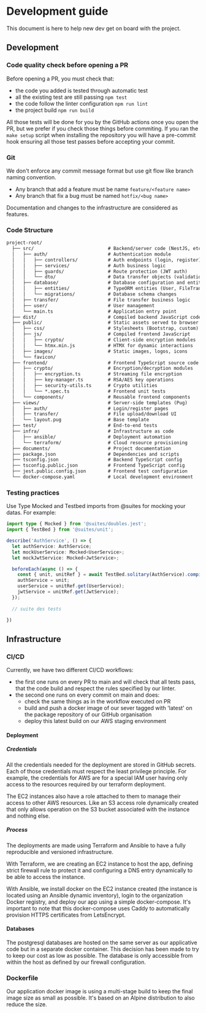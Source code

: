 # Development guide

This document is here to help new dev get on board with the project.

## Development 

### Code quality check before opening a PR

Before opening a PR, you must check that:
* the code you added is tested through automatic test
* all the existing test are still passing `npm test`
* the code follow the linter configuration `npm run lint`
* the project build `npm run build`

All those tests will be done for you by the GitHub actions once you open the PR, but we prefer 
if you check those things before commiting. If you ran the `make setup` script when installing 
the repository you will have a pre-commit hook ensuring all those test passes before accepting your commit.

### Git 

We don't enforce any commit message format but use git flow like branch naming convention. 

* Any branch that add a feature must be name `feature/<feature name>`
* Any branch that fix a bug must be named `hotfix/<bug name>`

Documentation and changes to the infrastructure are considered as features.

### Code Structure

```md
project-root/
  ├── src/                           # Backend/server code (NestJS, etc.)
  │   ├── auth/                      # Authentication module
  │   │   ├── controllers/           # Auth endpoints (login, register)
  │   │   ├── services/              # Auth business logic
  │   │   ├── guards/                # Route protection (JWT auth)
  │   │   └── dto/                   # Data transfer objects (validation)
  │   ├── database/                  # Database configuration and entities
  │   │   ├── entities/              # TypeORM entities (User, FileTransfer, etc.)
  │   │   └── migrations/            # Database schema changes
  │   ├── transfer/                  # File transfer business logic
  │   ├── user/                      # User management
  │   └── main.ts                    # Application entry point
  ├── dist/                          # Compiled backend JavaScript code
  ├── public/                        # Static assets served to browser
  │   ├── css/                       # Stylesheets (Bootstrap, custom)
  │   ├── js/                        # Compiled frontend JavaScript
  │   │   ├── crypto/                # Client-side encryption modules
  │   │   └── htmx.min.js            # HTMX for dynamic interactions
  │   ├── images/                    # Static images, logos, icons
  │   └── favicon/                  
  ├── frontend/                      # Frontend TypeScript source code
  │   ├── crypto/                    # Encryption/decryption modules
  │   │   ├── encryption.ts          # Streaming file encryption
  │   │   ├── key-manager.ts         # RSA/AES key operations
  │   │   ├── security-utils.ts      # Crypto utilities
  │   │   └── *.spec.ts              # Frontend unit tests
  │   └── components/                # Reusable frontend components
  ├── views/                         # Server-side templates (Pug)
  │   ├── auth/                      # Login/register pages
  │   ├── transfer/                  # File upload/download UI
  │   └── layout.pug                 # Base template
  ├── test/                          # End-to-end tests
  ├── infra/                         # Infrastructure as code
  │   ├── ansible/                   # Deployment automation
  │   └── terraform/                 # Cloud resource provisioning
  ├── documents/                     # Project documentation
  ├── package.json                   # Dependencies and scripts
  ├── tsconfig.json                  # Backend TypeScript config
  ├── tsconfig.public.json           # Frontend TypeScript config
  ├── jest.public.config.json        # Frontend test configuration
  └── docker-compose.yaml            # Local development environment
```

### Testing practices

Use Type Mocked and Testbed imports from @suites for mocking your datas.
For example:
```ts
import type { Mocked } from '@suites/doubles.jest';
import { TestBed } from '@suites/unit';

describe('AuthService', () => {
  let authService: AuthService;
  let mockUserService: Mocked<UserService>;
  let mockJwtService: Mocked<JwtService>;

  beforeEach(async () => {
    const { unit, unitRef } = await TestBed.solitary(AuthService).compile();
    authService = unit;
    userService = unitRef.get(UserService);
    jwtService = unitRef.get(JwtService);
  });
  
  // suite des tests

})
```

## Infrastructure    

### CI/CD

Currently, we have two different CI/CD workflows:
* the first one runs on every PR to main and will check that all tests pass, that the code build and respect the rules specified by our linter.
* the second one runs on every commit on main and does:
  * check the same things as in the workflow executed on PR
  * build and push a docker image of our sever tagged with 'latest' on the package repository of our GitHub organisation
  * deploy this latest build on our AWS staging environment

#### Deployment

##### Credentials

All the credentials needed for the deployment are stored in GitHub secrets. Each of those credentials must 
respect the least privilege principle. For example, the credentials for AWS are for a special IAM user having only 
access to the resources required by our terraform deployment. 

The EC2 instances also have a role attached to them to manage their access to other AWS resources. Like an S3 access
role dynamically created that only allows operation on the S3 bucket associated with the instance and nothing else.

##### Process

The deployments are made using Terraform and Ansible to have a fully reproducible and versioned infrastructure. 

With Terraform, we are creating an EC2 instance to host the app, defining strict firewall rule to protect it and
configuring a DNS entry dynamically to be able to access the instance. 

With Ansible, we install docker on the EC2 instance created (the instance is located using an Ansible dynamic inventory),
login to the organization Docker registry, and deploy our app using a simple docker-compose. It's important to note
that this docker-compose uses Caddy to automatically provision HTTPS certificates from LetsEncrypt.

#### Databases

The postgresql databases are hosted on the same server as our applicative code but in a separate docker container. 
This decision has been made to try to keep our cost as low as possible. The database is only accessible from within
the host as defined by our firewall configuration.

### Dockerfile

Our application docker image is using a multi-stage build to keep the final
image size as small as possible. It's based on an Alpine distribution to also reduce the size.
